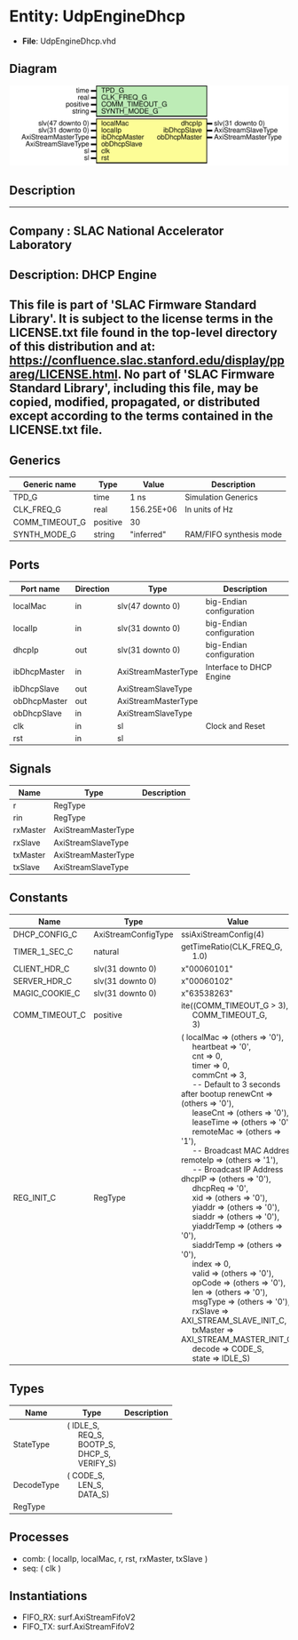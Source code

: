 # Entity: UdpEngineDhcp

- **File**: UdpEngineDhcp.vhd
## Diagram

![Diagram](UdpEngineDhcp.svg "Diagram")
## Description

-----------------------------------------------------------------------------
 Company    : SLAC National Accelerator Laboratory
-----------------------------------------------------------------------------
 Description: DHCP Engine
-----------------------------------------------------------------------------
 This file is part of 'SLAC Firmware Standard Library'.
 It is subject to the license terms in the LICENSE.txt file found in the
 top-level directory of this distribution and at:
    https://confluence.slac.stanford.edu/display/ppareg/LICENSE.html.
 No part of 'SLAC Firmware Standard Library', including this file,
 may be copied, modified, propagated, or distributed except according to
 the terms contained in the LICENSE.txt file.
-----------------------------------------------------------------------------
## Generics

| Generic name   | Type     | Value      | Description              |
| -------------- | -------- | ---------- | ------------------------ |
| TPD_G          | time     | 1 ns       | Simulation Generics      |
| CLK_FREQ_G     | real     | 156.25E+06 |  In units of Hz          |
| COMM_TIMEOUT_G | positive | 30         |                          |
| SYNTH_MODE_G   | string   | "inferred" | RAM/FIFO synthesis mode  |
## Ports

| Port name    | Direction | Type                | Description                |
| ------------ | --------- | ------------------- | -------------------------- |
| localMac     | in        | slv(47 downto 0)    |   big-Endian configuration |
| localIp      | in        | slv(31 downto 0)    |   big-Endian configuration |
| dhcpIp       | out       | slv(31 downto 0)    |   big-Endian configuration |
| ibDhcpMaster | in        | AxiStreamMasterType | Interface to DHCP Engine   |
| ibDhcpSlave  | out       | AxiStreamSlaveType  |                            |
| obDhcpMaster | out       | AxiStreamMasterType |                            |
| obDhcpSlave  | in        | AxiStreamSlaveType  |                            |
| clk          | in        | sl                  | Clock and Reset            |
| rst          | in        | sl                  |                            |
## Signals

| Name     | Type                | Description |
| -------- | ------------------- | ----------- |
| r        | RegType             |             |
| rin      | RegType             |             |
| rxMaster | AxiStreamMasterType |             |
| rxSlave  | AxiStreamSlaveType  |             |
| txMaster | AxiStreamMasterType |             |
| txSlave  | AxiStreamSlaveType  |             |
## Constants

| Name           | Type                | Value                                                                                                                                                                                                                                                                                                                                                                                                                                                                                                                                                                                                                                                                                                                                                                                                                                                                                                                                                                                                                                                                                                                                                                                                                                                                                                                                                                                                                                                                                                                                                                                                                                                                                                                                                                                                                                                                                                                                                                | Description |
| -------------- | ------------------- | -------------------------------------------------------------------------------------------------------------------------------------------------------------------------------------------------------------------------------------------------------------------------------------------------------------------------------------------------------------------------------------------------------------------------------------------------------------------------------------------------------------------------------------------------------------------------------------------------------------------------------------------------------------------------------------------------------------------------------------------------------------------------------------------------------------------------------------------------------------------------------------------------------------------------------------------------------------------------------------------------------------------------------------------------------------------------------------------------------------------------------------------------------------------------------------------------------------------------------------------------------------------------------------------------------------------------------------------------------------------------------------------------------------------------------------------------------------------------------------------------------------------------------------------------------------------------------------------------------------------------------------------------------------------------------------------------------------------------------------------------------------------------------------------------------------------------------------------------------------------------------------------------------------------------------------------------------------------- | ----------- |
| DHCP_CONFIG_C  | AxiStreamConfigType |  ssiAxiStreamConfig(4)                                                                                                                                                                                                                                                                                                                                                                                                                                                                                                                                                                                                                                                                                                                                                                                                                                                                                                                                                                                                                                                                                                                                                                                                                                                                                                                                                                                                                                                                                                                                                                                                                                                                                                                                                                                                                                                                                                                                               |             |
| TIMER_1_SEC_C  | natural             |  getTimeRatio(CLK_FREQ_G,<br><span style="padding-left:20px"> 1.0)                                                                                                                                                                                                                                                                                                                                                                                                                                                                                                                                                                                                                                                                                                                                                                                                                                                                                                                                                                                                                                                                                                                                                                                                                                                                                                                                                                                                                                                                                                                                                                                                                                                                                                                                                                                                                                                                                                   |             |
| CLIENT_HDR_C   | slv(31 downto 0)    |  x"00060101"                                                                                                                                                                                                                                                                                                                                                                                                                                                                                                                                                                                                                                                                                                                                                                                                                                                                                                                                                                                                                                                                                                                                                                                                                                                                                                                                                                                                                                                                                                                                                                                                                                                                                                                                                                                                                                                                                                                                                         |  0x01010600 |
| SERVER_HDR_C   | slv(31 downto 0)    |  x"00060102"                                                                                                                                                                                                                                                                                                                                                                                                                                                                                                                                                                                                                                                                                                                                                                                                                                                                                                                                                                                                                                                                                                                                                                                                                                                                                                                                                                                                                                                                                                                                                                                                                                                                                                                                                                                                                                                                                                                                                         |  0x02010600 |
| MAGIC_COOKIE_C | slv(31 downto 0)    |  x"63538263"                                                                                                                                                                                                                                                                                                                                                                                                                                                                                                                                                                                                                                                                                                                                                                                                                                                                                                                                                                                                                                                                                                                                                                                                                                                                                                                                                                                                                                                                                                                                                                                                                                                                                                                                                                                                                                                                                                                                                         |  0x63825363 |
| COMM_TIMEOUT_C | positive            |  ite((COMM_TIMEOUT_G > 3),<br><span style="padding-left:20px"> COMM_TIMEOUT_G,<br><span style="padding-left:20px"> 3)                                                                                                                                                                                                                                                                                                                                                                                                                                                                                                                                                                                                                                                                                                                                                                                                                                                                                                                                                                                                                                                                                                                                                                                                                                                                                                                                                                                                                                                                                                                                                                                                                                                                                                                                                                                                                                                |             |
| REG_INIT_C     | RegType             |  (       localMac   => (others => '0'),<br><span style="padding-left:20px">       heartbeat  => '0',<br><span style="padding-left:20px">       cnt        => 0,<br><span style="padding-left:20px">       timer      => 0,<br><span style="padding-left:20px">       commCnt    => 3,<br><span style="padding-left:20px">                  -- Default to 3 seconds after bootup       renewCnt   => (others => '0'),<br><span style="padding-left:20px">       leaseCnt   => (others => '0'),<br><span style="padding-left:20px">       leaseTime  => (others => '0'),<br><span style="padding-left:20px">       remoteMac  => (others => '1'),<br><span style="padding-left:20px">    -- Broadcast MAC Address       remoteIp   => (others => '1'),<br><span style="padding-left:20px">    -- Broadcast IP Address       dhcpIP     => (others => '0'),<br><span style="padding-left:20px">       dhcpReq    => '0',<br><span style="padding-left:20px">       xid        => (others => '0'),<br><span style="padding-left:20px">       yiaddr     => (others => '0'),<br><span style="padding-left:20px">       siaddr     => (others => '0'),<br><span style="padding-left:20px">       yiaddrTemp => (others => '0'),<br><span style="padding-left:20px">       siaddrTemp => (others => '0'),<br><span style="padding-left:20px">       index      => 0,<br><span style="padding-left:20px">       valid      => (others => '0'),<br><span style="padding-left:20px">       opCode     => (others => '0'),<br><span style="padding-left:20px">       len        => (others => '0'),<br><span style="padding-left:20px">       msgType    => (others => '0'),<br><span style="padding-left:20px">       rxSlave    => AXI_STREAM_SLAVE_INIT_C,<br><span style="padding-left:20px">       txMaster   => AXI_STREAM_MASTER_INIT_C,<br><span style="padding-left:20px">       decode     => CODE_S,<br><span style="padding-left:20px">       state      => IDLE_S) |             |
## Types

| Name       | Type                                                                                                                                                                                         | Description |
| ---------- | -------------------------------------------------------------------------------------------------------------------------------------------------------------------------------------------- | ----------- |
| StateType  | ( IDLE_S,<br><span style="padding-left:20px"> REQ_S,<br><span style="padding-left:20px"> BOOTP_S,<br><span style="padding-left:20px"> DHCP_S,<br><span style="padding-left:20px"> VERIFY_S)  |             |
| DecodeType | ( CODE_S,<br><span style="padding-left:20px"> LEN_S,<br><span style="padding-left:20px"> DATA_S)                                                                                             |             |
| RegType    |                                                                                                                                                                                              |             |
## Processes
- comb: ( localIp, localMac, r, rst, rxMaster, txSlave )
- seq: ( clk )
## Instantiations

- FIFO_RX: surf.AxiStreamFifoV2
- FIFO_TX: surf.AxiStreamFifoV2
